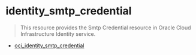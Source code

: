 # identity_smtp_credential

> This resource provides the Smtp Credential resource in Oracle Cloud Infrastructure Identity service.

- [oci_identity_smtp_credential](https://registry.terraform.io/providers/oracle/oci/latest/docs/resources/identity_smtp_credential)
